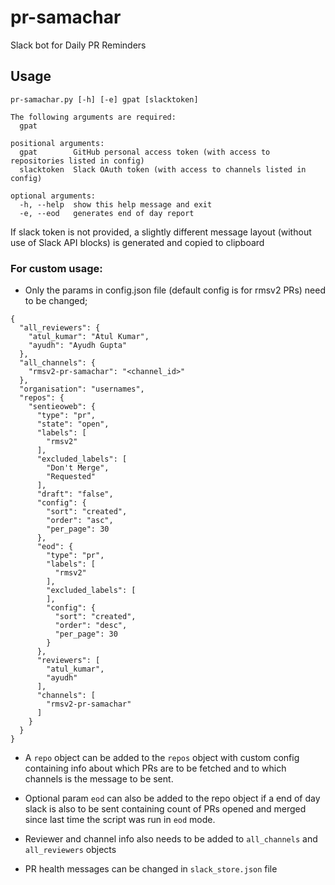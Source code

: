 # pr-samachar
Slack bot for Daily PR Reminders 


## Usage

`pr-samachar.py [-h] [-e] gpat [slacktoken]`

```
The following arguments are required:
  gpat

positional arguments:
  gpat        GitHub personal access token (with access to repositories listed in config)
  slacktoken  Slack OAuth token (with access to channels listed in config)

optional arguments:
  -h, --help  show this help message and exit
  -e, --eod   generates end of day report
  ```
  

If slack token is not provided, a slightly different message layout (without use of Slack API blocks) is generated and copied to clipboard
  
### For custom usage:
- Only the params in config.json file (default config is for rmsv2 PRs) need to be changed; 
```
{
  "all_reviewers": {
    "atul_kumar": "Atul Kumar",
    "ayudh": "Ayudh Gupta"
  },
  "all_channels": {
    "rmsv2-pr-samachar": "<channel_id>"
  },
  "organisation": "usernames",
  "repos": {
    "sentieoweb": {
      "type": "pr",
      "state": "open",
      "labels": [
        "rmsv2"
      ],
      "excluded_labels": [
        "Don't Merge",
        "Requested"
      ],
      "draft": "false",
      "config": {
        "sort": "created",
        "order": "asc",
        "per_page": 30
      },
      "eod": {
        "type": "pr",
        "labels": [
          "rmsv2"
        ],
        "excluded_labels": [
        ],
        "config": {
          "sort": "created",
          "order": "desc",
          "per_page": 30
        }
      },
      "reviewers": [
        "atul_kumar",
        "ayudh"
      ],
      "channels": [
        "rmsv2-pr-samachar"
      ]
    }
  }
}
```

- A `repo` object can be added to the `repos` object with custom config containing info about which PRs are to be fetched and to which channels is the message to be sent.

- Optional param `eod` can also be added to the repo object if a end of day slack is also to be sent containing count of PRs opened and merged since last time the script was run in `eod` mode.

- Reviewer and channel info also needs to be added to `all_channels` and `all_reviewers` objects

- PR health messages can be changed in `slack_store.json` file
